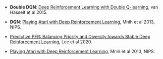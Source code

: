 




* **Double DQN**: [Deep Reinforcement Learning with Double Q-learning](https://arxiv.org/abs/1509.06461), van Hasselt et al 2015.

* **DQN**: [Playing Atari with Deep Reinforcement Learning](https://arxiv.org/abs/1312.5602), Mnih et al 2013, NIPS.

* [Predictive PER: Balancing Priority and Diversity towards Stable Deep Reinforcement Learning](https://arxiv.org/abs/2011.13093), Lee et al 2020.

* [Playing Atari with Deep Reinforcement Learning](https://arxiv.org/abs/1312.5602), Mnih et al 2013, NIPS.
